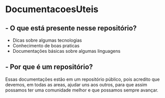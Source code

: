 # DocumentacoesUteis

## - O que está presente nesse repositório?
* Dicas sobre algumas tecnologias
* Conhecimento de boas praticas
* Documentações básicas sobre algumas linguagens 

## - Por que é um repositório?
Essas documentações estão em um repositório público, pois acredito que devemos, em todas as areas, ajudar uns aos outros, para que assim possamos ter uma comunidade melhor e que possamos sempre avançar.
